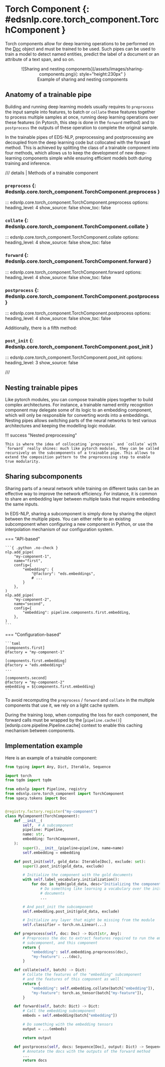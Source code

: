 # Torch Component {: #edsnlp.core.torch_component.TorchComponent }

Torch components allow for deep learning operations to be performed on the [Doc](https://spacy.io/api/doc) object and must be trained to be used. Such pipes can be used to train a model to detect named entities, predict the label of a document or an attribute of a text span, and so on.

<figure style="text-align: center" markdown="1">
![Sharing and nesting components](/assets/images/sharing-components.png){: style="height:230px" }
<figcaption>Example of sharing and nesting components</figcaption>
</figure>

## Anatomy of a trainable pipe

Building and running deep learning models usually requires to `preprocess` the input sample into features, to batch or `collate` these features together to process multiple samples at once, running deep learning operations over these features (in Pytorch, this step is done in the `forward` method) and to `postprocess` the outputs of these operation to complete the original sample.

In the trainable pipes of EDS-NLP, preprocessing and postprocessing are decoupled from the deep learning code but collocated with the forward method. This is achieved by splitting the class of a trainable component into four methods, which allows us to keep the development of new deep-learning components simple while ensuring efficient models both during training and inference.


/// details | Methods of a trainable component

### `preprocess` {: #edsnlp.core.torch_component.TorchComponent.preprocess }

::: edsnlp.core.torch_component.TorchComponent.preprocess
    options:
        heading_level: 4
        show_source: false
        show_toc: false

### `collate` {: #edsnlp.core.torch_component.TorchComponent.collate }

::: edsnlp.core.torch_component.TorchComponent.collate
    options:
        heading_level: 4
        show_source: false
        show_toc: false

### `forward` {: #edsnlp.core.torch_component.TorchComponent.forward }

::: edsnlp.core.torch_component.TorchComponent.forward
    options:
        heading_level: 4
        show_source: false
        show_toc: false

### `postprocess` {: #edsnlp.core.torch_component.TorchComponent.postprocess }

::: edsnlp.core.torch_component.TorchComponent.postprocess
    options:
        heading_level: 4
        show_source: false
        show_toc: false


Additionally, there is a fifth method:


### `post_init` {: #edsnlp.core.torch_component.TorchComponent.post_init }

::: edsnlp.core.torch_component.TorchComponent.post_init
    options:
        heading_level: 3
        show_source: false

///

## Nesting trainable pipes

Like pytorch modules, you can compose trainable pipes together to build complex architectures. For instance, a trainable named entity recognition component may delegate some of its logic to an embedding component, which will only be responsible for converting words into a embeddings. Nesting pipes allows switching parts of the neural networks to test various architectures and keeping the modelling logic modular.

!!! success "Nested preprocessing"

    This is where the idea of collocating `preprocess` and `collate` with `forward` really shines: much like pytorch modules, they can be called recursively on the subcomponents of a trainable pipe. This allows to extend the composition pattern to the preprocessing step to enable true modularity.


## Sharing subcomponents

Sharing parts of a neural network while training on different tasks can be an effective way to improve the network efficiency. For instance, it is common to share an embedding layer between multiple tasks that require embedding the same inputs.

In EDS-NLP, sharing a subcomponent is simply done by sharing the object between the multiple pipes. You can either refer to an existing subcomponent when configuring a new component in Python, or use the interpolation mechanism of our configuration system.

=== "API-based"

    ```{ .python .no-check }
    nlp.add_pipe(
        "my-component-1",
        name="first",
        config={
            "embedding": {
                "@factory": "eds.embeddings",
                # ...
            }
        },
    )
    nlp.add_pipe(
        "my-component-2",
        name="second",
        config={
            "embedding": pipeline.components.first.embedding,
        },
    )
    ```

=== "Configuration-based"

    ```toml
    [components.first]
    @factory = "my-component-1"

    [components.first.embedding]
    @factory = "eds.embeddings"
    ...

    [components.second]
    @factory = "my-component-2"
    embedding = ${components.first.embedding}
    ```

To avoid recomputing the `preprocess` / `forward` and `collate` in the multiple components that use it, we rely on a light cache system.

During the training loop, when computing the loss for each component, the forward calls must be wrapped by the [`pipeline.cache()`][edsnlp.core.pipeline.Pipeline.cache] context to enable this caching mechanism between components.


## Implementation example

Here is an example of a trainable component:

```python
from typing import Any, Dict, Iterable, Sequence

import torch
from tqdm import tqdm

from edsnlp import Pipeline, registry
from edsnlp.core.torch_component import TorchComponent
from spacy.tokens import Doc


@registry.factory.register("my-component")
class MyComponent(TorchComponent):
    def __init__(
        self,  # A subcomponent
        pipeline: Pipeline,
        name: str,
        embedding: TorchComponent,
    ):
        super().__init__(pipeline=pipeline, name=name)
        self.embedding = embedding

    def post_init(self, gold_data: Iterable[Doc], exclude: set):
        super().post_init(gold_data, exclude)

        # Initialize the component with the gold documents
        with self.label_vocabulary.initialization():
            for doc in tqdm(gold_data, desc="Initializing the component"):
                # Do something like learning a vocabulary over the initialization
                # documents
                ...

        # And post_init the subcomponent
        self.embedding.post_init(gold_data, exclude)

        # Initialize any layer that might be missing from the module
        self.classifier = torch.nn.Linear(...)

    def preprocess(self, doc: Doc) -> Dict[str, Any]:
        # Preprocess the doc to extract features required to run the embedding
        # subcomponent, and this component
        return {
            "embedding": self.embedding.preprocess(doc),
            "my-feature": ...(doc),
        }

    def collate(self, batch) -> Dict:
        # Collate the features of the "embedding" subcomponent
        # and the features of this component as well
        return {
            "embedding": self.embedding.collate(batch["embedding"]),
            "my-feature": torch.as_tensor(batch["my-feature"]),
        }

    def forward(self, batch: Dict) -> Dict:
        # Call the embedding subcomponent
        embeds = self.embedding(batch["embedding"])

        # Do something with the embedding tensors
        output = ...(embeds)

        return output

    def postprocess(self, docs: Sequence[Doc], output: Dict) -> Sequence[Doc]:
        # Annotate the docs with the outputs of the forward method
        ...
        return docs
```
